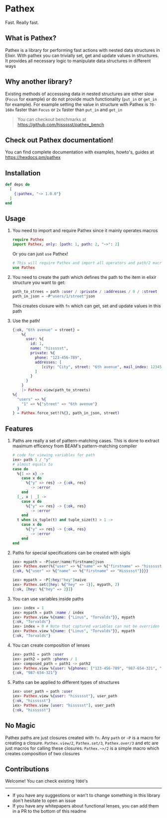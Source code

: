 # Pathex

Fast. Really fast.

## What is Pathex?

Pathex is a library for performing fast actions with nested data structures in Elixir.
With pathex you can trivially set, get and update values in structures.
It provides all necessary logic to manipulate data structures in different ways

## Why another library?

Existing methods of accesssing data in nested structures are either slow (`Focus` for example)
or do not provide much functionality (`put_in` or `get_in` for example).
For example setting the value in structure with Pathex is `70-160x` faster than `Focus` or `2x` faster than `put_in` and `get_in`

> You can checkout benchmarks at https://github.com/hissssst/pathex_bench

## Check out Pathex documentation!

You can find complete documentation with examples, howto's, guides at https://hexdocs.pm/pathex

## Installation

```elixir
def deps do
  [
    {:pathex, "~> 1.0.0"}
  ]
end
```

## Usage

1. You need to import and require Pathex since it mainly operates macros
   ```elixir
   require Pathex
   import Pathex, only: [path: 1, path: 2, "~>": 2]
   ```
   Or you can just `use` Pathex!
   ```elixir
   # This will require Pathex and import all operators and path/2 macro
   use Pathex
   ```

2. You need to create the path which defines the path to the item in elixir structure you want to get:
   ```elixir
   path_to_strees = path :user / :private / :addresses / 0 / :street
   path_in_json = ~P"users/1/street"json
   ```
   This creates closure with `fn` which can get, set and update values in this path

3. Use the path!
   ```elixir
   {:ok, "6th avenue" = street} =
       %{
         user: %{
           id: 1,
           name: "hissssst",
           private: %{
             phone: "123-456-789",
             addresses: [
                [city: "City", street: "6th avenue", mail_index: 123456]
             ]
           }
         }
       }
       |> Pathex.view(path_to_streets)
   %{
     "users" => %{
       "1" => %{"street" => "6th avenue"}
     }
   } = Pathex.force_set!(%{}, path_in_json, street)
   ```

## Features

1. Paths are really a set of pattern-matching cases. This is done to extract maximum efficency from BEAM's pattern-matching compiler
   ```elixir
   # code for viewing variables for path
   iex> path 1 / "y"
   # almost equals to
   case do
     %{1 => x} ->
       case x do
         %{"y" => res} -> {:ok, res}
         _ -> :error
       end
     [_, x | _] ->
       case x do
         %{"y" => res} -> {:ok, res}
         _ -> :error
       end
     t when is_tuple(t) and tuple_size(t) > 1 ->
       case x do
         %{"y" => res} -> {:ok, res}
         _ -> :error
       end
   end
   ```
2. Paths for special specifications can be created with sigils
   ```elixir
   iex> mypath = ~P[user/name/firstname]json
   iex> Pathex.over(%{"user" => %{"name" => %{"firstname" => "hissssst"}}}, mypath, &String.capitalize/1)
   {:ok, %{"user" => %{"name" => %{"firstname" => "Hissssst"}}}}
   ```
   ```elixir
   iex> mypath = ~P[:hey/"hey"]naive
   iex> Pathex.set([hey: %{"hey" => 1}], mypath, 2)
   {:ok, [hey: %{"hey" => 2}]}
   ```
3. You can use variables inside paths
   ```elixir
   iex> index = 1
   iex> mypath = path :name / index
   iex> Pathex.view %{name: {"Linus", "Torvalds"}}, mypath
   {:ok, "Torvalds"}
   iex> index = 0 # Note that captured variables can not be overriden
   iex> Pathex.view %{name: {"Linus", "Torvalds"}}, mypath
   {:ok, "Torvalds"}
   ```
4. You can create composition of lenses
   ```elixir
   iex> path1 = path :user
   iex> path2 = path :phones / 1
   iex> composed_path = path1 ~> path2
   iex> Pathex.view %{user: %{phones: ["123-456-789", "987-654-321", "000-111-222"]}}, composed_path
   {:ok, "987-654-321"}
   ```
5. Paths can be applied to different types of structures
   ```elixir
   iex> user_path = path :user
   iex> Pathex.view %{user: "hissssst"}, user_path
   {:ok, "hissssst"}
   iex> Pathex.view [user: "hissssst"], user_path
   {:ok, "hissssst"}
   ```


## No Magic

Pathex paths are just closures created with `fn`.
Any `path` or `~P` is a macro for creating a closure.
`Pathex.view/2`, `Pathex.set/3`, `Pathex.over/3` and etc are just macros for calling these closures.
`Pathex.~>/2` is a simple macro which creates composition of two closures

## Contributions

Welcome! You can check existing `TODO`'s

---

* If you have any suggestions or wan't to change something in this library don't hesitate to open an issue
* If you have any whitepapers about functional lenses, you can add them in a PR to the bottom of this readme
